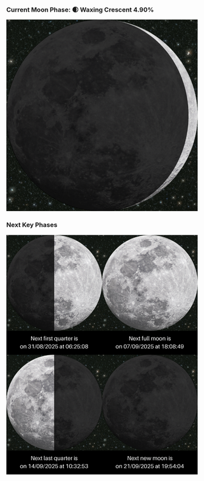 ### Current Moon Phase: 🌒 Waxing Crescent 4.90%
![Moon Phase](moonphase.png)
### Next Key Phases
![Gallery](gallery.png)